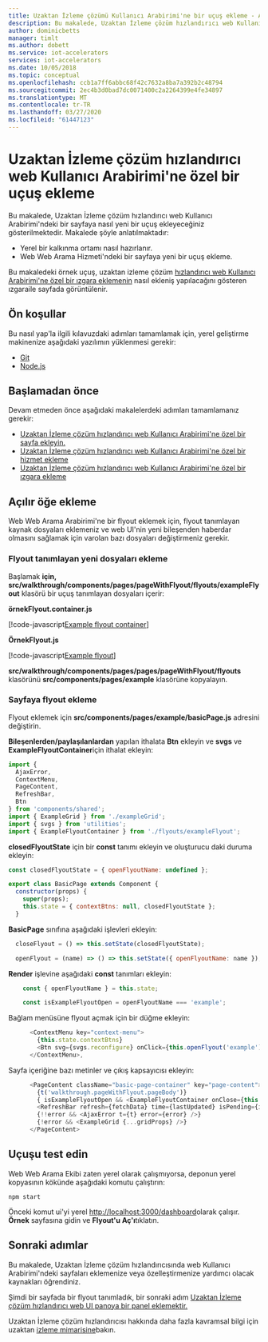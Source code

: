 ```yaml
---
title: Uzaktan İzleme çözümü Kullanıcı Arabirimi'ne bir uçuş ekleme - Azure | Microsoft Dokümanlar
description: Bu makalede, Uzaktan İzleme çözüm hızlandırıcı web Kullanıcı Arabirimi'nde bir sayfaya nasıl yeni bir flyout ekleyeceğiniz gösterilmektedir.
author: dominicbetts
manager: timlt
ms.author: dobett
ms.service: iot-accelerators
services: iot-accelerators
ms.date: 10/05/2018
ms.topic: conceptual
ms.openlocfilehash: ccb1a7ff6abbc68f42c7632a8ba7a392b2c48794
ms.sourcegitcommit: 2ec4b3d0bad7dc0071400c2a2264399e4fe34897
ms.translationtype: MT
ms.contentlocale: tr-TR
ms.lasthandoff: 03/27/2020
ms.locfileid: "61447123"
---
```

# <a name="add-a-custom-flyout-to-the-remote-monitoring-solution-accelerator-web-ui"></a>Uzaktan İzleme çözüm hızlandırıcı web Kullanıcı Arabirimi'ne özel bir uçuş ekleme

Bu makalede, Uzaktan İzleme çözüm hızlandırıcı web Kullanıcı Arabirimi'ndeki bir sayfaya nasıl yeni bir uçuş ekleyeceğiniz gösterilmektedir. Makalede şöyle anlatılmaktadır:

- Yerel bir kalkınma ortamı nasıl hazırlanır.
- Web Web Arama Hizmeti'ndeki bir sayfaya yeni bir uçuş ekleme.

Bu makaledeki örnek uçuş, uzaktan izleme çözüm [hızlandırıcı web Kullanıcı Arabirimi'ne özel bir ızgara eklemenin](iot-accelerators-remote-monitoring-customize-grid.md) nasıl ekleniş yapılacağını gösteren ızgaraile sayfada görüntülenir.

## <a name="prerequisites"></a>Ön koşullar

Bu nasıl yap'la ilgili kılavuzdaki adımları tamamlamak için, yerel geliştirme makinenize aşağıdaki yazılımın yüklenmesi gerekir:

- [Git](https://git-scm.com/downloads)
- [Node.js](https://nodejs.org/download/)

## <a name="before-you-start"></a>Başlamadan önce

Devam etmeden önce aşağıdaki makalelerdeki adımları tamamlamanız gerekir:

- [Uzaktan İzleme çözüm hızlandırıcı web Kullanıcı Arabirimi'ne özel bir sayfa ekleyin.](iot-accelerators-remote-monitoring-customize-page.md)
- [Uzaktan İzleme çözüm hızlandırıcı web Kullanıcı Arabirimi'ne özel bir hizmet ekleme](iot-accelerators-remote-monitoring-customize-service.md)
- [Uzaktan İzleme çözüm hızlandırıcı web Kullanıcı Arabirimi'ne özel bir ızgara ekleme](iot-accelerators-remote-monitoring-customize-grid.md)

## <a name="add-a-flyout"></a>Açılır öğe ekleme

Web Web Arama Arabirimi'ne bir flyout eklemek için, flyout tanımlayan kaynak dosyaları eklemeniz ve web UI'nin yeni bileşenden haberdar olmasını sağlamak için varolan bazı dosyaları değiştirmeniz gerekir.

### <a name="add-the-new-files-that-define-the-flyout"></a>Flyout tanımlayan yeni dosyaları ekleme

Başlamak **için, src/walkthrough/components/pages/pageWithFlyout/flyouts/exampleFlyout** klasörü bir uçuş tanımlayan dosyaları içerir:

**örnekFlyout.container.js**

[!code-javascript[Example flyout container](~/remote-monitoring-webui/src/walkthrough/components/pages/pageWithFlyout/flyouts/exampleFlyout/exampleFlyout.container.js?name=flyoutcontainer "Example flyout container")]

**ÖrnekFlyout.js**

[!code-javascript[Example flyout](~/remote-monitoring-webui/src/walkthrough/components/pages/pageWithFlyout/flyouts/exampleFlyout/exampleFlyout.js?name=flyout "Example flyout")]

**src/walkthrough/components/pages/pages/pageWithFlyout/flyouts** klasörünü **src/components/pages/example** klasörüne kopyalayın.

### <a name="add-the-flyout-to-the-page"></a>Sayfaya flyout ekleme

Flyout eklemek için **src/components/pages/example/basicPage.js** adresini değiştirin.

**Bileşenlerden/paylaşılanlardan** yapılan ithalata **Btn** ekleyin ve **svgs** ve **ExampleFlyoutContainer**için ithalat ekleyin:

```js
import {
  AjaxError,
  ContextMenu,
  PageContent,
  RefreshBar,
  Btn
} from 'components/shared';
import { ExampleGrid } from './exampleGrid';
import { svgs } from 'utilities';
import { ExampleFlyoutContainer } from './flyouts/exampleFlyout';
```

**closedFlyoutState** için bir **const** tanımı ekleyin ve oluşturucu daki duruma ekleyin:

```js
const closedFlyoutState = { openFlyoutName: undefined };

export class BasicPage extends Component {
  constructor(props) {
    super(props);
    this.state = { contextBtns: null, closedFlyoutState };
  }
```

**BasicPage** sınıfına aşağıdaki işlevleri ekleyin:

```js
  closeFlyout = () => this.setState(closedFlyoutState);

  openFlyout = (name) => () => this.setState({ openFlyoutName: name });
```

**Render** işlevine aşağıdaki **const** tanımları ekleyin:

```js
    const { openFlyoutName } = this.state;

    const isExampleFlyoutOpen = openFlyoutName === 'example';
```

Bağlam menüsüne flyout açmak için bir düğme ekleyin:

```js
      <ContextMenu key="context-menu">
        {this.state.contextBtns}
        <Btn svg={svgs.reconfigure} onClick={this.openFlyout('example')}>{t('walkthrough.pageWithFlyout.open')}</Btn>
      </ContextMenu>,
```

Sayfa içeriğine bazı metinler ve çıkış kapsayıcısı ekleyin:

```js
      <PageContent className="basic-page-container" key="page-content">
        {t('walkthrough.pageWithFlyout.pageBody')}
        { isExampleFlyoutOpen && <ExampleFlyoutContainer onClose={this.closeFlyout} /> }
        <RefreshBar refresh={fetchData} time={lastUpdated} isPending={isPending} t={t} />
        {!!error && <AjaxError t={t} error={error} />}
        {!error && <ExampleGrid {...gridProps} />}
      </PageContent>
```

## <a name="test-the-flyout"></a>Uçuşu test edin

Web Web Arama Ekibi zaten yerel olarak çalışmıyorsa, deponun yerel kopyasının kökünde aşağıdaki komutu çalıştırın:

```cmd/sh
npm start
```

Önceki komut ui'yi yerel [http://localhost:3000/dashboard](http://localhost:3000/dashboard)olarak çalışır. **Örnek** sayfasına gidin ve **Flyout'u Aç'ı**tıklatın.

## <a name="next-steps"></a>Sonraki adımlar

Bu makalede, Uzaktan İzleme çözüm hızlandırıcısında web Kullanıcı Arabirimi'ndeki sayfaları eklemenize veya özelleştirmenize yardımcı olacak kaynakları öğrendiniz.

Şimdi bir sayfada bir flyout tanımladık, bir sonraki adım [Uzaktan İzleme çözüm hızlandırıcı web UI panoya bir panel eklemektir.](iot-accelerators-remote-monitoring-customize-panel.md)

Uzaktan İzleme çözüm hızlandırıcısı hakkında daha fazla kavramsal bilgi için uzaktan [izleme mimarisine](iot-accelerators-remote-monitoring-sample-walkthrough.md)bakın.
